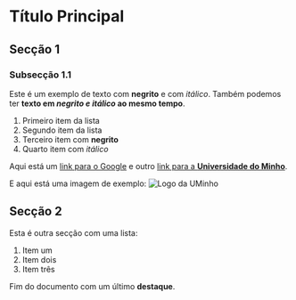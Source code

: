 # Título Principal
## Secção 1
### Subsecção 1.1

Este é um exemplo de texto com **negrito** e com *itálico*. Também podemos ter **texto em *negrito e itálico* ao mesmo tempo**.

1. Primeiro item da lista
2. Segundo item da lista
3. Terceiro item com **negrito**
4. Quarto item com *itálico*

Aqui está um [link para o Google](https://www.google.com) e outro [link para a **Universidade do Minho**](https://www.uminho.pt).

E aqui está uma imagem de exemplo:
![Logo da UMinho](https://www.uminho.pt/logo.png)

## Secção 2
Esta é outra secção com uma lista:

1. Item um
2. Item dois
3. Item três

Fim do documento com um último **destaque**.
